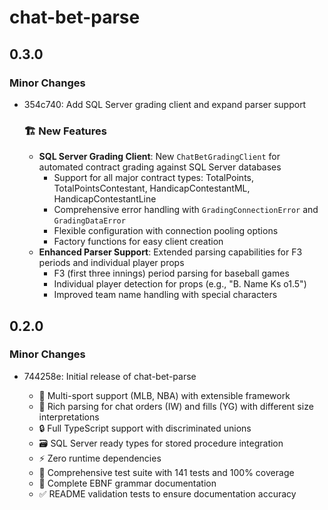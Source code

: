 # chat-bet-parse

## 0.3.0

### Minor Changes

- 354c740: Add SQL Server grading client and expand parser support

  ### 🏗️ New Features

  - **SQL Server Grading Client**: New `ChatBetGradingClient` for automated contract grading against SQL Server databases
    - Support for all major contract types: TotalPoints, TotalPointsContestant, HandicapContestantML, HandicapContestantLine
    - Comprehensive error handling with `GradingConnectionError` and `GradingDataError`
    - Flexible configuration with connection pooling options
    - Factory functions for easy client creation
  - **Enhanced Parser Support**: Extended parsing capabilities for F3 periods and individual player props
    - F3 (first three innings) period parsing for baseball games
    - Individual player detection for props (e.g., "B. Name Ks o1.5")
    - Improved team name handling with special characters

## 0.2.0

### Minor Changes

- 744258e: Initial release of chat-bet-parse

  - 🏈 Multi-sport support (MLB, NBA) with extensible framework
  - 📝 Rich parsing for chat orders (IW) and fills (YG) with different size interpretations
  - 🔒 Full TypeScript support with discriminated unions
  - 🗃️ SQL Server ready types for stored procedure integration
  - ⚡ Zero runtime dependencies
  - 🧪 Comprehensive test suite with 141 tests and 100% coverage
  - 📖 Complete EBNF grammar documentation
  - ✅ README validation tests to ensure documentation accuracy
